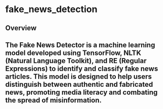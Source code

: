 # fake_news_detection
<h2>Overview<h2>

<p>The Fake News Detector is a machine learning model developed using TensorFlow, NLTK (Natural Language Toolkit), and RE (Regular Expressions) to identify and classify fake news articles. This model is designed to help users distinguish between authentic and fabricated news, promoting media literacy and combating the spread of misinformation.<p>
